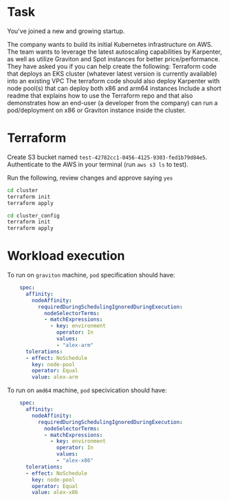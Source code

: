 # Task

You've joined a new and growing startup.

The company wants to build its initial Kubernetes infrastructure on AWS. The team wants to leverage the latest autoscaling capabilities by Karpenter, as well as utilize Graviton and Spot instances for better price/performance.
They have asked you if you can help create the following:
Terraform code that deploys an EKS cluster (whatever latest version is currently available) into an existing VPC
The terraform code should also deploy Karpenter with node pool(s) that can deploy both x86 and arm64 instances
Include a short readme that explains how to use the Terraform repo and that also demonstrates how an end-user (a developer from the company) can run a pod/deployment on x86 or Graviton instance inside the cluster.

# Terraform

Create S3 bucket named `test-42782cc1-0456-4125-9303-fed1b79d84e5`.
Authenticate to the AWS in your terminal (run `aws s3 ls` to test).

Run the following, review changes and approve saying `yes`

```sh
cd cluster
terraform init
terraform apply
```

```sh
cd cluster_config
terraform init
terraform apply
```

# Workload execution

To run on `graviton` machine, `pod` specification should have:

```yaml
    spec:
      affinity:
        nodeAffinity:
          requiredDuringSchedulingIgnoredDuringExecution:
            nodeSelectorTerms:
            - matchExpressions:
              - key: environment
                operator: In
                values:
                - "alex-arm"
      tolerations:
      - effect: NoSchedule
        key: node-pool
        operator: Equal
        value: alex-arm
```

To run on `amd64` machine, `pod` specivication should have:

```yaml
    spec:
      affinity:
        nodeAffinity:
          requiredDuringSchedulingIgnoredDuringExecution:
            nodeSelectorTerms:
            - matchExpressions:
              - key: environment
                operator: In
                values:
                - "alex-x86"
      tolerations:
      - effect: NoSchedule
        key: node-pool
        operator: Equal
        value: alex-x86
```



